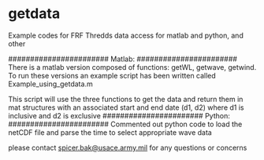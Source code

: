 # getdata
Example codes for FRF Thredds data access for matlab and python, and other 

#######################
Matlab:
#######################
There is a matlab version composed of functions: 
getWL, getwave, getwind.  To run these versions an example script has been written called Example_using_getdata.m

This script will use the three functions to get the data and return them in mat structures with an associated start
and end date (d1, d2)  where d1 is inclusive and d2 is exclusive
#######################
Python:
#######################
Commented out python code to load the netCDF file and parse the time to select appropriate wave data


please contact spicer.bak@usace.army.mil for any questions or concerns
